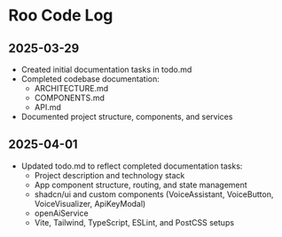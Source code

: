 # Roo Code Log

## 2025-03-29
- Created initial documentation tasks in todo.md
- Completed codebase documentation:
  - ARCHITECTURE.md
  - COMPONENTS.md
  - API.md
- Documented project structure, components, and services

## 2025-04-01
- Updated todo.md to reflect completed documentation tasks:
  - Project description and technology stack
  - App component structure, routing, and state management
  - shadcn/ui and custom components (VoiceAssistant, VoiceButton, VoiceVisualizer, ApiKeyModal)
  - openAiService
  - Vite, Tailwind, TypeScript, ESLint, and PostCSS setups